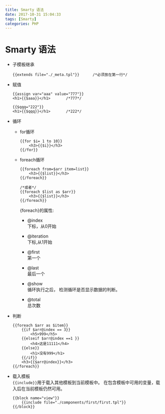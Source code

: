 ```yaml
---
title: Smarty 语法
date: 2017-10-31 15:04:33
tags: [Smarty]
categories: PHP
---
```


# Smarty 语法
* 子模板继承
    ```
    {{extends file="./_meta.tpl"}}      /*必须放在第一行*/
    ```

* 赋值
    ```
    {{assign var="aaa" value="777"}}
    <h1>{{$aaa}}</h1>       /*777*/
    
    {{$qqq="222"}}
    <h1>{{$qqq}}</h1>       /*222*/
    ```

* 循环
    * for循环
        ```
        {{for $i= 1 to 10}}
            <h3>{{$i}}</h3>
        {{/for}}
        ```
    
    * foreach循环
        ```
        {{foreach from=$arr item=list}}
            <h3>{{$list}}</h3>
        {{/foreach}}
        
        /*或者*/
        {{foreach $list as $arr}}
            <h3>{{$list}}</h3>
        {{/foreach}}
        
        ```
        {foreach}的属性:
        * @index  
        下标，从0开始   
        
        * @iteration  
        下标,从1开始
        
        * @first  
        第一个

        * @last  
        最后一个

        * @show  
        循环执行之后， 检测循环是否显示数据的判断。
        
        * @total  
        总次数
        
* 判断
    ```
	{{foreach $arr as $item}}
        {{if $arr@index == 3}}
        	<h5>999</h5>	
        {{elseif $arr@index ==1 }}
        	<h4>这是11111</h4>
        {{else}}
        	<h1>没有999</h1>
        {{/if}}
        <h3>{{$arr@index}}</h3>
	{{/foreach}}
    ```
        
* 载入模板  
`{{include}}`用于载入其他模板到当前模板中。 在包含模板中可用的变量，载入后在当前模板仍然可用。
    ```
    {{block name="view"}}
        {{include file="./components/first/first.tpl"}}
    {{/block}}
    ```
